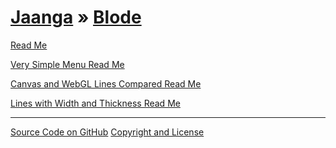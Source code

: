 [Jaanga](../index.html ) &raquo; [Blode]( ./index.html )
================================================================================================

<p id=rm >
	<a href=JavaScript:displayPage("readme.md",rm); >Read Me</a>
</p>


<p id=vsm >
	<a href=JavaScript:displayPage("very-simple-menu/readme.md",vsm); >Very Simple Menu Read Me</a>
</p>

<p id=def >
	<a href=JavaScript:displayPage("canvas-webgl-lines-compared/readme.md",def); >Canvas and WebGL Lines Compared Read Me</a>
</p>


<p id=lww >
	<a href=JavaScript:displayPage("lines-with-width-and-thickness/readme.md",lww); >Lines with Width and Thickness Read Me</a>
</p>
<!--

<p id=te >
	<a href=JavaScript:displayPage("technics.md",te); >Technics</a>
</p>

<p id=fc >
	<a href=JavaScript:displayPage("further-considerations.md",fc); >Further Considerations</a>
</p>

<p id=th >
	<a href=JavaScript:displayPage("thanks.md",th); >Thanks & Credits</a>
</p>
-->


****

[Source Code on GitHub]( https://github.com/jaanga/blode/ )
[Copyright and License]( https://github.com/jaanga/jaanga.github.io/blob/master/jaanga-copyright-and-mit-license.md )